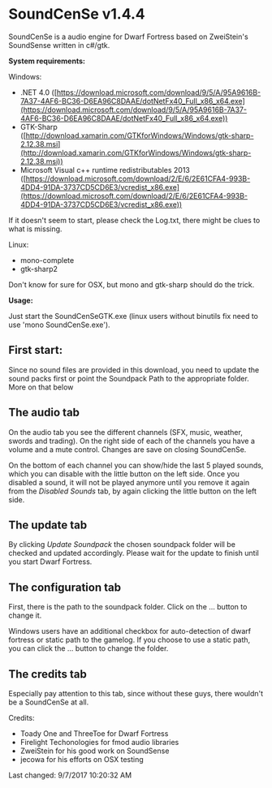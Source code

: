 # SoundCenSe v1.4.4 #

SoundCenSe is a audio engine for Dwarf Fortress based on ZweiStein's SoundSense written in c#/gtk.

**System requirements:**

Windows:

- .NET 4.0 ([https://download.microsoft.com/download/9/5/A/95A9616B-7A37-4AF6-BC36-D6EA96C8DAAE/dotNetFx40_Full_x86_x64.exe](https://download.microsoft.com/download/9/5/A/95A9616B-7A37-4AF6-BC36-D6EA96C8DAAE/dotNetFx40_Full_x86_x64.exe))
- GTK-Sharp ([http://download.xamarin.com/GTKforWindows/Windows/gtk-sharp-2.12.38.msi](http://download.xamarin.com/GTKforWindows/Windows/gtk-sharp-2.12.38.msi))
- Microsoft Visual c++ runtime redistributables 2013 ([https://download.microsoft.com/download/2/E/6/2E61CFA4-993B-4DD4-91DA-3737CD5CD6E3/vcredist_x86.exe](https://download.microsoft.com/download/2/E/6/2E61CFA4-993B-4DD4-91DA-3737CD5CD6E3/vcredist_x86.exe))

If it doesn't seem to start, please check the Log.txt, there might be clues to what is missing.


Linux:

- mono-complete
- gtk-sharp2

Don't know for sure for OSX, but mono and gtk-sharp should do the trick.


**Usage:**

Just start the SoundCenSeGTK.exe (linux users without binutils fix need to use 'mono SoundCenSe.exe').

## First start: ##

Since no sound files are provided in this download, you need to update the sound packs first or point the Soundpack Path to the appropriate folder.
More on that below

## The audio tab ##
On the audio tab you see the different channels (SFX, music, weather, swords and trading).
On the right side of each of the channels you have a volume and a mute control. Changes are save on closing SoundCenSe.

On the bottom of each channel you can show/hide the last 5 played sounds, which you can disable with the little button on the left side. Once you disabled a sound, it will not be played anymore until you remove it again from the *Disabled Sounds* tab, by again clicking the little button on the left side.

## The update tab ##
By clicking *Update Soundpack* the chosen soundpack folder will be checked and updated accordingly.
Please wait for the update to finish until you start Dwarf Fortress.

## The configuration tab ##
First, there is the path to the soundpack folder. Click on the ... button to change it.

Windows users have an additional checkbox for auto-detection of dwarf fortress or static path to the gamelog.
If you choose to use a static path, you can click the ... button to change the folder.

## The credits tab ##
Especially pay attention to this tab, since without these guys, there wouldn't be a SoundCenSe at all.



Credits:

- Toady One and ThreeToe for Dwarf Fortress
- Firelight Techonologies for fmod audio libraries
- ZweiStein for his good work on SoundSense
- jecowa for his efforts on OSX testing


Last changed: 9/7/2017 10:20:32 AM 
